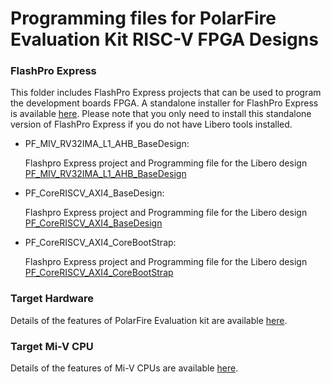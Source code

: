 # Programming files for PolarFire Evaluation Kit RISC-V FPGA Designs

### FlashPro Express
This folder includes FlashPro Express projects that can be used to program the development boards FPGA. 
A standalone installer for FlashPro Express is available [here](http://www.microsemi.com/products/fpga-soc/design-resources/programming/flashpro#software). 
Please note that you only need to install this standalone version of FlashPro Express if you do not have Libero tools installed.

* PF_MIV_RV32IMA_L1_AHB_BaseDesign:

   Flashpro Express project and Programming file for the Libero design [PF_MIV_RV32IMA_L1_AHB_BaseDesign](https://github.com/RISCV-on-Microsemi-FPGA/PolarFire-Eval-Kit/tree/master/Modify_The_FPGA_Design)
* PF_CoreRISCV_AXI4_BaseDesign:

   Flashpro Express project and Programming file for the Libero design [PF_CoreRISCV_AXI4_BaseDesign](https://github.com/RISCV-on-Microsemi-FPGA/PolarFire-Eval-Kit/tree/master/Modify_The_FPGA_Design)
* PF_CoreRISCV_AXI4_CoreBootStrap: 

   Flashpro Express project and Programming file for the Libero design [PF_CoreRISCV_AXI4_CoreBootStrap](https://github.com/RISCV-on-Microsemi-FPGA/PolarFire-Eval-Kit/tree/master/Modify_The_FPGA_Design)

### Target Hardware
Details of the features of PolarFire Evaluation kit are available [here](https://www.microsemi.com/products/fpga-soc/design-resources/dev-kits/polarfire/polarfire-eval-kit).

### Target Mi-V CPU
Details of the features of Mi-V CPUs are available [here](https://github.com/RISCV-on-Microsemi-FPGA/CPUs).


